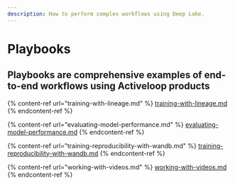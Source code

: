 ```yaml
---
description: How to perform complex workflows using Deep Lake.
---
```


# Playbooks

## Playbooks are comprehensive examples of end-to-end workflows using Activeloop products

{% content-ref url="training-with-lineage.md" %}
[training-with-lineage.md](training-with-lineage.md)
{% endcontent-ref %}

{% content-ref url="evaluating-model-performance.md" %}
[evaluating-model-performance.md](evaluating-model-performance.md)
{% endcontent-ref %}

{% content-ref url="training-reproducibility-with-wandb.md" %}
[training-reproducibility-with-wandb.md](training-reproducibility-with-wandb.md)
{% endcontent-ref %}

{% content-ref url="working-with-videos.md" %}
[working-with-videos.md](working-with-videos.md)
{% endcontent-ref %}
